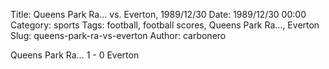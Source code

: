 Title: Queens Park Ra… vs. Everton, 1989/12/30
Date: 1989/12/30 00:00
Category: sports
Tags: football, football scores, Queens Park Ra…, Everton
Slug: queens-park-ra-vs-everton
Author: carbonero


Queens Park Ra… 1 - 0 Everton

